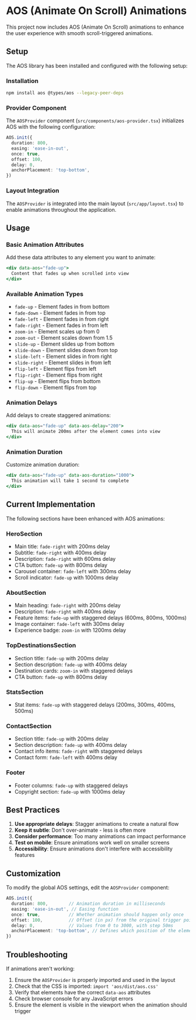 # AOS (Animate On Scroll) Animations

This project now includes AOS (Animate On Scroll) animations to enhance the user experience with smooth scroll-triggered animations.

## Setup

The AOS library has been installed and configured with the following setup:

### Installation
```bash
npm install aos @types/aos --legacy-peer-deps
```

### Provider Component
The `AOSProvider` component (`src/components/aos-provider.tsx`) initializes AOS with the following configuration:

```typescript
AOS.init({
  duration: 800,
  easing: 'ease-in-out',
  once: true,
  offset: 100,
  delay: 0,
  anchorPlacement: 'top-bottom',
})
```

### Layout Integration
The `AOSProvider` is integrated into the main layout (`src/app/layout.tsx`) to enable animations throughout the application.

## Usage

### Basic Animation Attributes

Add these data attributes to any element you want to animate:

```jsx
<div data-aos="fade-up">
  Content that fades up when scrolled into view
</div>
```

### Available Animation Types

- `fade-up` - Element fades in from bottom
- `fade-down` - Element fades in from top
- `fade-left` - Element fades in from right
- `fade-right` - Element fades in from left
- `zoom-in` - Element scales up from 0
- `zoom-out` - Element scales down from 1.5
- `slide-up` - Element slides up from bottom
- `slide-down` - Element slides down from top
- `slide-left` - Element slides in from right
- `slide-right` - Element slides in from left
- `flip-left` - Element flips from left
- `flip-right` - Element flips from right
- `flip-up` - Element flips from bottom
- `flip-down` - Element flips from top

### Animation Delays

Add delays to create staggered animations:

```jsx
<div data-aos="fade-up" data-aos-delay="200">
  This will animate 200ms after the element comes into view
</div>
```

### Animation Duration

Customize animation duration:

```jsx
<div data-aos="fade-up" data-aos-duration="1000">
  This animation will take 1 second to complete
</div>
```

## Current Implementation

The following sections have been enhanced with AOS animations:

### HeroSection
- Main title: `fade-right` with 200ms delay
- Subtitle: `fade-right` with 400ms delay
- Description: `fade-right` with 600ms delay
- CTA button: `fade-up` with 800ms delay
- Carousel container: `fade-left` with 300ms delay
- Scroll indicator: `fade-up` with 1000ms delay

### AboutSection
- Main heading: `fade-right` with 200ms delay
- Description: `fade-right` with 400ms delay
- Feature items: `fade-up` with staggered delays (600ms, 800ms, 1000ms)
- Image container: `fade-left` with 300ms delay
- Experience badge: `zoom-in` with 1200ms delay

### TopDestinationsSection
- Section title: `fade-up` with 200ms delay
- Section description: `fade-up` with 400ms delay
- Destination cards: `zoom-in` with staggered delays
- CTA button: `fade-up` with 800ms delay

### StatsSection
- Stat items: `fade-up` with staggered delays (200ms, 300ms, 400ms, 500ms)

### ContactSection
- Section title: `fade-up` with 200ms delay
- Section description: `fade-up` with 400ms delay
- Contact info items: `fade-right` with staggered delays
- Contact form: `fade-left` with 400ms delay

### Footer
- Footer columns: `fade-up` with staggered delays
- Copyright section: `fade-up` with 1000ms delay

## Best Practices

1. **Use appropriate delays**: Stagger animations to create a natural flow
2. **Keep it subtle**: Don't over-animate - less is often more
3. **Consider performance**: Too many animations can impact performance
4. **Test on mobile**: Ensure animations work well on smaller screens
5. **Accessibility**: Ensure animations don't interfere with accessibility features

## Customization

To modify the global AOS settings, edit the `AOSProvider` component:

```typescript
AOS.init({
  duration: 800,        // Animation duration in milliseconds
  easing: 'ease-in-out', // Easing function
  once: true,           // Whether animation should happen only once
  offset: 100,          // Offset (in px) from the original trigger point
  delay: 0,             // Values from 0 to 3000, with step 50ms
  anchorPlacement: 'top-bottom', // Defines which position of the element regarding to window should trigger the animation
})
```

## Troubleshooting

If animations aren't working:

1. Ensure the `AOSProvider` is properly imported and used in the layout
2. Check that the CSS is imported: `import 'aos/dist/aos.css'`
3. Verify that elements have the correct `data-aos` attributes
4. Check browser console for any JavaScript errors
5. Ensure the element is visible in the viewport when the animation should trigger